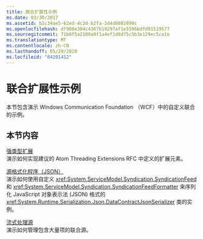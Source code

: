 ```yaml
---
title: 联合扩展性示例
ms.date: 03/30/2017
ms.assetid: b2c34ae5-62ed-4c2d-b2fa-2d4d0802099c
ms.openlocfilehash: df908e304c4367b19297af1e5596bdfd91519577
ms.sourcegitcommit: 71b8f5a2108a0f1a4ef1d8d75c5b3e129ec5ca1e
ms.translationtype: MT
ms.contentlocale: zh-CN
ms.lasthandoff: 05/29/2020
ms.locfileid: "84201412"
---
```

# <a name="syndication-extensibility-samples"></a>联合扩展性示例
本节包含演示 Windows Communication Foundation （WCF）中的自定义联合的示例。  
  
## <a name="in-this-section"></a>本节内容  
 [强类型扩展](../../../../docs/framework/wcf/samples/strongly-typed-extensions-sample.md)  
 演示如何实现建议的 Atom Threading Extensions RFC 中定义的扩展元素。  
  
 [源格式化程序（JSON）](../../../../docs/framework/wcf/samples/feed-formatter-json.md)  
 演示如何使用自定义 <xref:System.ServiceModel.Syndication.SyndicationFeed> 和 <xref:System.ServiceModel.Syndication.SyndicationFeedFormatter> 来序列化 JavaScript 对象表示法 (JSON) 格式的 <xref:System.Runtime.Serialization.Json.DataContractJsonSerializer> 类的实例。  
  
 [流式处理源](../../../../docs/framework/wcf/samples/streaming-feeds-sample.md)  
 演示如何管理包含大量项的联合源。
